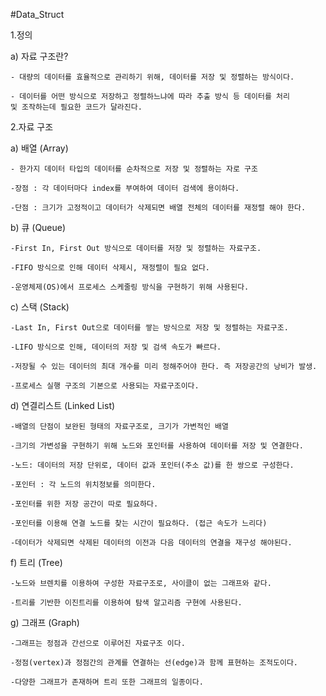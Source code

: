 #Data_Struct

1.정의

a) 자료 구조란?

	- 대량의 데이터를 효율적으로 관리하기 위해, 데이터를 저장 및 정렬하는 방식이다.
	
	- 데이터를 어떤 방식으로 저장하고 정렬하느냐에 따라 추출 방식 등 데이터를 처리
	및 조작하는데 필요한 코드가 달라진다.

2.자료 구조

a) 배열 (Array)

	- 한가지 데이터 타입의 데이터를 순차적으로 저장 및 정렬하는 자로 구조

	-장점 : 각 데이터마다 index를 부여하여 데이터 검색에 용이하다.

	-단점 : 크기가 고정적이고 데이터가 삭제되면 배열 전체의 데이터를 재정렬 해야 한다.

b) 큐 (Queue) 
	

	-First In, First Out 방식으로 데이터를 저장 및 정렬하는 자료구조.

	-FIFO 방식으로 인해 데이터 삭제시, 재정렬이 필요 없다.

	-운영체제(OS)에서 프로세스 스케줄링 방식을 구현하기 위해 사용된다.

c) 스택 (Stack)

	
	-Last In, First Out으로 데이터를 쌓는 방식으로 저장 및 정렬하는 자료구조.
	
	-LIFO 방식으로 인해, 데이터의 저장 및 검색 속도가 빠르다.
	
	-저장될 수 있는 데이터의 최대 개수를 미리 정해주어야 한다. 즉 저장공간의 낭비가 발생.
	
	-프로세스 실행 구조의 기본으로 사용되는 자료구조이다.

d) 연결리스트 (Linked List) 
	
	-배열의 단점이 보완된 형태의 자료구조로, 크기가 가변적인 배열
	
	-크기의 가변성을 구현하기 위해 노드와 포인터를 사용하여 데이터를 저장 및 연결한다.
	
	-노드: 데이터의 저장 단위로, 데이터 값과 포인터(주소 값)를 한 쌍으로 구성한다.
	
	-포인터 : 각 노드의 위치정보를 의미한다.
	
	-포인터를 위한 저장 공간이 따로 필요하다.

	-포인터를 이용해 연결 노드를 찾는 시간이 필요하다. (접근 속도가 느리다)

	-데이터가 삭제되면 삭제된 데이터의 이전과 다음 데이터의 연결을 재구성 해야된다.

f) 트리 (Tree)

	-노드와 브렌치를 이용하여 구성한 자료구조로, 사이클이 없는 그래프와 같다.
	
	-트리를 기반한 이진트리를 이용하여 탐색 알고리즘 구현에 사용된다.

g) 그래프 (Graph)

	-그래프는 정점과 간선으로 이루어진 자료구조 이다.

	-정점(vertex)과 정점간의 관계를 연결하는 선(edge)과 함께 표현하는 조적도이다.
	
	-다양한 그래프가 존재하며 트리 또한 그래프의 일종이다.
